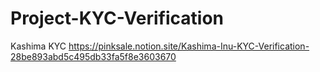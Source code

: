 # Project-KYC-Verification
Kashima KYC
https://pinksale.notion.site/Kashima-Inu-KYC-Verification-28be893abd5c495db33fa5f8e3603670
